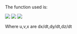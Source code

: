 The function used is:


<img src="https://render.githubusercontent.com/render/math?math=V_x=  sin(\pi x)  cos(\pi y) + 0.1">

<img src="https://render.githubusercontent.com/render/math?math=V_y=- cos(\pi  x) sin(\pi  y) + 0.1">

<img src="https://render.githubusercontent.com/render/math?math=V_z=0.1">

Where u,v,x are dx/dt,dy/dt,dz/dt
